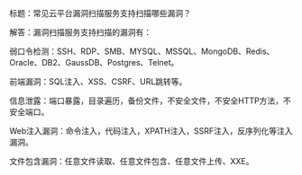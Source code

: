 标题：常见云平台漏洞扫描服务支持扫描哪些漏洞？

解答：漏洞扫描服务支持扫描的漏洞有：

弱口令检测：SSH、RDP、SMB、MYSQL、MSSQL、MongoDB、Redis、Oracle、DB2、GaussDB、Postgres、Telnet。

前端漏洞：SQL注入、XSS、CSRF、URL跳转等。

信息泄露：端口暴露，目录遍历，备份文件，不安全文件，不安全HTTP方法，不安全端口。

Web注入漏洞：命令注入，代码注入，XPATH注入，SSRF注入，反序列化等注入漏洞。

文件包含漏洞：任意文件读取、任意文件包含、任意文件上传、XXE。
